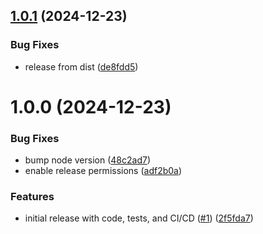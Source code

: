 ## [1.0.1](https://github.com/samueljacobs98/amadaius/compare/v1.0.0...v1.0.1) (2024-12-23)


### Bug Fixes

* release from dist ([de8fdd5](https://github.com/samueljacobs98/amadaius/commit/de8fdd5d366393ddc3ea944ebe39c2831b5d8321))

# 1.0.0 (2024-12-23)


### Bug Fixes

* bump node version ([48c2ad7](https://github.com/samueljacobs98/amadaius/commit/48c2ad7312d6856a818e1ea5143429e971e3d3e7))
* enable release permissions ([adf2b0a](https://github.com/samueljacobs98/amadaius/commit/adf2b0a2fe1384cf9fcaa50f8169a52e6d3d6b8a))


### Features

* initial release with code, tests, and CI/CD ([#1](https://github.com/samueljacobs98/amadaius/issues/1)) ([2f5fda7](https://github.com/samueljacobs98/amadaius/commit/2f5fda73f6483821e51c97b4326b54dcbaeb9502))
